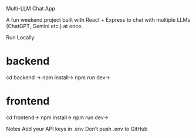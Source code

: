 Multi-LLM Chat App

A fun weekend project built with React + Express to chat with multiple LLMs (ChatGPT, Gemini etc.) at once.

Run Locally
# backend
cd backend ->
npm install->
npm run dev->

# frontend
cd frontend->
npm install->
npm run dev->

Notes
Add your API keys in .env
Don’t push .env to GitHub 
